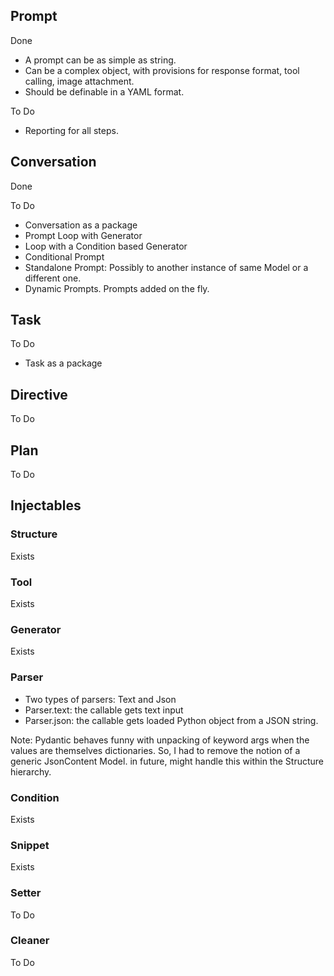 

## Prompt

Done
- A prompt can be as simple as string.
- Can be a complex object, with provisions for response format, tool calling, image attachment.
- Should be definable in a YAML format.

To Do

- Reporting for all steps.

## Conversation
Done

To Do
- Conversation as a package
- Prompt Loop with Generator
- Loop with a Condition based Generator
- Conditional Prompt
- Standalone Prompt: Possibly to another instance of same Model or a different one.
- Dynamic Prompts. Prompts added on the fly.

## Task

To Do
- Task as a package


## Directive

To Do

## Plan

To Do


## Injectables


### Structure

Exists

### Tool

Exists

### Generator

Exists

### Parser
- Two types of parsers: Text and Json
- Parser.text: the callable gets text input
- Parser.json: the callable gets loaded Python object from a JSON string.

Note: Pydantic behaves funny with unpacking of keyword args when the values are themselves dictionaries. So, I had to remove the notion of a generic JsonContent Model. in future, might handle this within the Structure hierarchy.

### Condition

Exists

### Snippet

Exists


### Setter

To Do

### Cleaner

To Do

